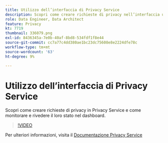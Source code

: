 ```yaml
---
title: Utilizzo dell’interfaccia di Privacy Service
description: Scopri come creare richieste di privacy nell’interfaccia utente e monitorarne/verificarne lo stato nel dashboard.
role: Data Engineer, Data Architect
feature: Privacy
kt: 7719
thumbnail: 336079.png
exl-id: 8436345a-7e0b-40af-8bd8-534fdf1f8e44
source-git-commit: cc7a77c4dd380ae1bc23dc75608e8e2224dfe78c
workflow-type: tm+mt
source-wordcount: '63'
ht-degree: 9%

---
```



# Utilizzo dell’interfaccia di Privacy Service

Scopri come creare richieste di privacy in Privacy Service e come monitorare e rivedere il loro stato nel dashboard.

>[!VIDEO](https://video.tv.adobe.com/v/336079?quality=12&learn=on)

Per ulteriori informazioni, visita il [Documentazione Privacy Service](https://experienceleague.adobe.com/docs/experience-platform/privacy/home.html?lang=it)
